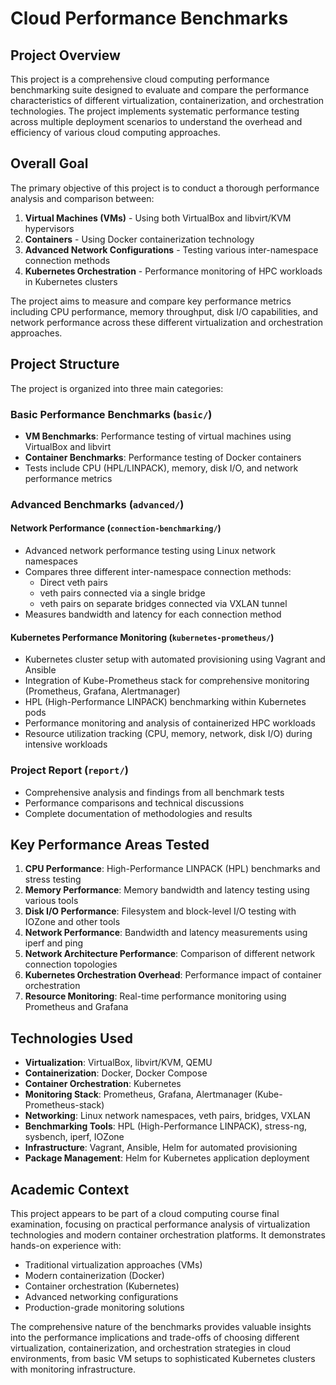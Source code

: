 # Cloud Performance Benchmarks

## Project Overview

This project is a comprehensive cloud computing performance benchmarking suite designed to evaluate and compare the performance characteristics of different virtualization, containerization, and orchestration technologies. The project implements systematic performance testing across multiple deployment scenarios to understand the overhead and efficiency of various cloud computing approaches.

## Overall Goal

The primary objective of this project is to conduct a thorough performance analysis and comparison between:

1. **Virtual Machines (VMs)** - Using both VirtualBox and libvirt/KVM hypervisors
2. **Containers** - Using Docker containerization technology
3. **Advanced Network Configurations** - Testing various inter-namespace connection methods
4. **Kubernetes Orchestration** - Performance monitoring of HPC workloads in Kubernetes clusters

The project aims to measure and compare key performance metrics including CPU performance, memory throughput, disk I/O capabilities, and network performance across these different virtualization and orchestration approaches.

## Project Structure

The project is organized into three main categories:

### Basic Performance Benchmarks (`basic/`)
- **VM Benchmarks**: Performance testing of virtual machines using VirtualBox and libvirt
- **Container Benchmarks**: Performance testing of Docker containers
- Tests include CPU (HPL/LINPACK), memory, disk I/O, and network performance metrics

### Advanced Benchmarks (`advanced/`)

#### Network Performance (`connection-benchmarking/`)
- Advanced network performance testing using Linux network namespaces
- Compares three different inter-namespace connection methods:
  - Direct veth pairs
  - veth pairs connected via a single bridge
  - veth pairs on separate bridges connected via VXLAN tunnel
- Measures bandwidth and latency for each connection method

#### Kubernetes Performance Monitoring (`kubernetes-prometheus/`)
- Kubernetes cluster setup with automated provisioning using Vagrant and Ansible
- Integration of Kube-Prometheus stack for comprehensive monitoring (Prometheus, Grafana, Alertmanager)
- HPL (High-Performance LINPACK) benchmarking within Kubernetes pods
- Performance monitoring and analysis of containerized HPC workloads
- Resource utilization tracking (CPU, memory, network, disk I/O) during intensive workloads

### Project Report (`report/`)
- Comprehensive analysis and findings from all benchmark tests
- Performance comparisons and technical discussions
- Complete documentation of methodologies and results

## Key Performance Areas Tested

1. **CPU Performance**: High-Performance LINPACK (HPL) benchmarks and stress testing
2. **Memory Performance**: Memory bandwidth and latency testing using various tools
3. **Disk I/O Performance**: Filesystem and block-level I/O testing with IOZone and other tools
4. **Network Performance**: Bandwidth and latency measurements using iperf and ping
5. **Network Architecture Performance**: Comparison of different network connection topologies
6. **Kubernetes Orchestration Overhead**: Performance impact of container orchestration
7. **Resource Monitoring**: Real-time performance monitoring using Prometheus and Grafana

## Technologies Used

- **Virtualization**: VirtualBox, libvirt/KVM, QEMU
- **Containerization**: Docker, Docker Compose
- **Container Orchestration**: Kubernetes
- **Monitoring Stack**: Prometheus, Grafana, Alertmanager (Kube-Prometheus-stack)
- **Networking**: Linux network namespaces, veth pairs, bridges, VXLAN
- **Benchmarking Tools**: HPL (High-Performance LINPACK), stress-ng, sysbench, iperf, IOZone
- **Infrastructure**: Vagrant, Ansible, Helm for automated provisioning
- **Package Management**: Helm for Kubernetes application deployment

## Academic Context

This project appears to be part of a cloud computing course final examination, focusing on practical performance analysis of virtualization technologies and modern container orchestration platforms. It demonstrates hands-on experience with:

- Traditional virtualization approaches (VMs)
- Modern containerization (Docker)
- Container orchestration (Kubernetes)
- Advanced networking configurations
- Production-grade monitoring solutions

The comprehensive nature of the benchmarks provides valuable insights into the performance implications and trade-offs of choosing different virtualization, containerization, and orchestration strategies in cloud environments, from basic VM setups to sophisticated Kubernetes clusters with monitoring infrastructure.
